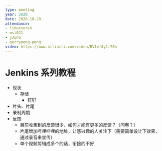 ```yaml
---
type: meeting
year: 2020
date: 2020-10-28
attendance:
- linuxsuren
- wst021
- yJunS
- perrypeng-peng
video: https://www.bilibili.com/video/BV1vf4y1i78h
---
```


# Jenkins 系列教程

* 现状
  * 存储
    * 钉钉
* 片头、片尾
* 录制周期
* 反馈
  * 目前收集到的反馈很少，如何才能有更多的反馈？（问卷？）
  * 片尾增加哔哩哔哩的地址，让感兴趣的人关注下（需要简单设计下效果，通过录音来宣传）
  * 单个视频剪辑成多个的话，衔接的不好
